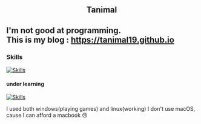 <h2 align="center">Tanimal<h2/>

I'm not good at programming.  
This is my blog : <https://tanimal19.github.io>  

### Skills
[![Skills](https://skillicons.dev/icons?i=c,py,html,css,js,electron&theme=light)](https://skillicons.dev)

#### under learning
[![Skills](https://skillicons.dev/icons?i=cpp,unity,docker,react,nextjs,mysql,pytorch,tensorflow&theme=light)](https://skillicons.dev)

I used both windows(playing games) and linux(working)
I don't use macOS, cause I can afford a macbook 😢


<!---
Tanimal19/Tanimal19 is a ✨ special ✨ repository because its `README.md` (this file) appears on your GitHub profile.
You can click the Preview link to take a look at your changes.
--->
